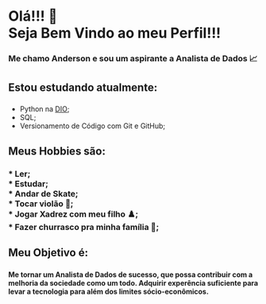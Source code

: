 <h1 align="left">Olá!!! 👋 <br>Seja Bem Vindo ao meu Perfil!!!</h1>

###

<h3 align="left">Me chamo Anderson e sou um aspirante a Analista de Dados 📈</h3>


###

<h2 align="left">Estou estudando atualmente:</h2>

###

<div align="left">

 - Python na [DIO](https://www.dio.me/bootcamp);
 - SQL;
 - Versionamento de Código com Git e GitHub; 
  
  ###
</div>

###

<h2 align="left">Meus Hobbies são:</h2>

###

<h3 align="left"> * Ler; <br> * Estudar; <br> * Andar de Skate; <br> * Tocar violão 🎸; <br> * Jogar Xadrez com meu filho ♟️; <br> * Fazer churrasco pra minha família 🍖; 
  
###
  
<h2 align="left">Meu Objetivo é:</h2>
 
###
  
<h4 align="left">Me tornar um Analista de Dados de sucesso, que possa contribuir com a melhoria da sociedade como um todo. Adquirir experência suficiente para levar a tecnologia para além dos limites sócio-econômicos.</h4>
  
